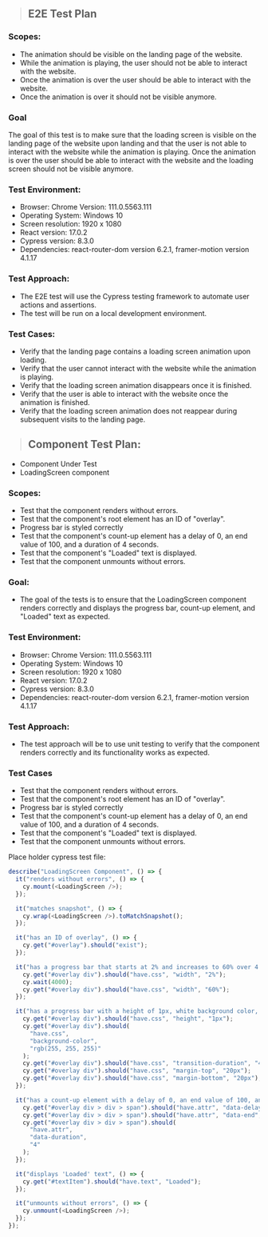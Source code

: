 > ## **E2E Test Plan**

### **Scopes:**

- The animation should be visible on the landing page of the website.
- While the animation is playing, the user should not be able to interact with the website.
- Once the animation is over the user should be able to interact with the website.
- Once the animation is over it should not be visible anymore.

### **Goal**

The goal of this test is to make sure that the loading screen is visible on the landing page of the website upon landing and that the user is not able to interact with the website while the animation is playing. Once the animation is over the user should be able to interact with the website and the loading screen should not be visible anymore.

### **Test Environment:**

- Browser: Chrome Version: 111.0.5563.111
- Operating System: Windows 10
- Screen resolution: 1920 x 1080
- React version: 17.0.2
- Cypress version: 8.3.0
- Dependencies: react-router-dom version 6.2.1, framer-motion version 4.1.17

### **Test Approach:**

- The E2E test will use the Cypress testing framework to automate user actions and assertions.
- The test will be run on a local development environment.

### **Test Cases:**

- Verify that the landing page contains a loading screen animation upon loading.
- Verify that the user cannot interact with the website while the animation is playing.
- Verify that the loading screen animation disappears once it is finished.
- Verify that the user is able to interact with the website once the animation is finished.
- Verify that the loading screen animation does not reappear during subsequent visits to the landing page.

> ## **Component Test Plan:**

- Component Under Test
- LoadingScreen component

### **Scopes:**

- Test that the component renders without errors.
- Test that the component's root element has an ID of "overlay".
- Progress bar is styled correctly
- Test that the component's count-up element has a delay of 0, an end value of 100, and a duration of 4 seconds.
- Test that the component's "Loaded" text is displayed.
- Test that the component unmounts without errors.

### **Goal:**

- The goal of the tests is to ensure that the LoadingScreen component renders correctly and displays the progress bar, count-up element, and "Loaded" text as expected.

### **Test Environment:**

- Browser: Chrome Version: 111.0.5563.111
- Operating System: Windows 10
- Screen resolution: 1920 x 1080
- React version: 17.0.2
- Cypress version: 8.3.0
- Dependencies: react-router-dom version 6.2.1, framer-motion version 4.1.17

### **Test Approach:**

- The test approach will be to use unit testing to verify that the component renders correctly and its functionality works as expected.

### **Test Cases**

- Test that the component renders without errors.
- Test that the component's root element has an ID of "overlay".
- Progress bar is styled correctly
- Test that the component's count-up element has a delay of 0, an end value of 100, and a duration of 4 seconds.
- Test that the component's "Loaded" text is displayed.
- Test that the component unmounts without errors.

Place holder cypress test file:

```js
describe("LoadingScreen Component", () => {
  it("renders without errors", () => {
    cy.mount(<LoadingScreen />);
  });

  it("matches snapshot", () => {
    cy.wrap(<LoadingScreen />).toMatchSnapshot();
  });

  it("has an ID of overlay", () => {
    cy.get("#overlay").should("exist");
  });

  it("has a progress bar that starts at 2% and increases to 60% over 4 seconds", () => {
    cy.get("#overlay div").should("have.css", "width", "2%");
    cy.wait(4000);
    cy.get("#overlay div").should("have.css", "width", "60%");
  });

  it("has a progress bar with a height of 1px, white background color, and transition duration of 4 seconds, and a margin top and bottom of 20px", () => {
    cy.get("#overlay div").should("have.css", "height", "1px");
    cy.get("#overlay div").should(
      "have.css",
      "background-color",
      "rgb(255, 255, 255)"
    );
    cy.get("#overlay div").should("have.css", "transition-duration", "4s");
    cy.get("#overlay div").should("have.css", "margin-top", "20px");
    cy.get("#overlay div").should("have.css", "margin-bottom", "20px");
  });

  it("has a count-up element with a delay of 0, an end value of 100, and a duration of 4 seconds", () => {
    cy.get("#overlay div > div > span").should("have.attr", "data-delay", "0");
    cy.get("#overlay div > div > span").should("have.attr", "data-end", "100");
    cy.get("#overlay div > div > span").should(
      "have.attr",
      "data-duration",
      "4"
    );
  });

  it("displays 'Loaded' text", () => {
    cy.get("#textItem").should("have.text", "Loaded");
  });

  it("unmounts without errors", () => {
    cy.unmount(<LoadingScreen />);
  });
});
```
